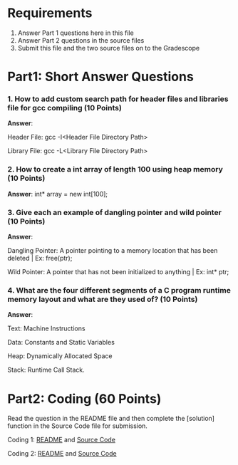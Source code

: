 # Requirements

1. Answer Part 1 questions here in this file
2. Answer Part 2 questions in the source files
3. Submit this file and the two source files on to the Gradescope

# Part1: Short Answer Questions

### 1. How to add custom search path for header files and libraries file for gcc compiling (10 Points)

**Answer**: 

Header File: gcc -I\<Header File Directory Path\>

Library File: gcc -L\<Library File Directory Path\>

### 2. How to create a int array of length 100 using heap memory (10 Points)

**Answer**: int* array = new int[100];

### 3. Give each an example of dangling pointer and wild pointer (10 Points)

**Answer**: 

Dangling Pointer: A pointer pointing to a memory location that has been deleted | Ex: free(ptr);

Wild Pointer: A pointer that has not been initialized to anything | Ex: int* ptr;


### 4. What are the four different segments of a C program runtime memory layout and what are they used of? (10 Points)

**Answer**: 

Text: Machine Instructions

Data: Constants and Static Variables

Heap: Dynamically Allocated Space

Stack: Runtime Call Stack.

# Part2: Coding  (60 Points)

Read the question in the README file and then complete the [solution] function
in the Source Code file for submission.

Coding 1: [README](coding_1.MD) and [Source Code](coding_1.c)

Coding 2: [README](coding_2.MD) and [Source Code](coding_2.c)
